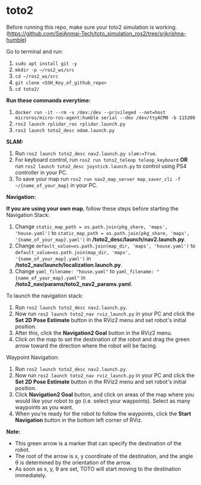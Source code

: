# toto2

Before running this repo, make sure your toto2 simulation is working. (https://github.com/SeiAnmai-Tech/toto_simulation_ros2/tree/srikrishna-humble)

Go to terminal and run:
1. `sudo apt install git -y`
2. `mkdir -p ~/ros2_ws/src`
3. `cd ~/ros2_ws/src`
4. `git clone <SSH_Key_of_github_repo>`
5. `cd toto2/`

**Run these commands everytime:** 

1. `docker run -it --rm -v /dev:/dev --privileged --net=host microros/micro-ros-agent:humble serial --dev /dev/ttyACM0 -b 115200`
2. `ros2 launch rplidar_ros rplidar.launch.py`
3. `ros2 launch toto2_desc odom.launch.py`

**SLAM:** 

1. Run `ros2 launch toto2_desc nav2.launch.py slam:=True`.
2. For keyboard control, run `ros2 run toto2_teleop teleop_keyboard` **OR** run `ros2 launch toto2_desc joystick.launch.py` to control using PS4 controller in your PC.
3. To save your map run `ros2 run nav2_map_server map_saver_cli -f ~/{name_of_your_map}` in your PC.

**Navigation:**

**If you are using your own map**, follow these steps before starting the Navigation Stack:

1. Change `static_map_path = os.path.join(pkg_share, 'maps', 'house.yaml')` to `static_map_path = os.path.join(pkg_share, 'maps', '{name_of_your_map}.yaml')` in **/toto2_desc/launch/nav2.launch.py**.
2. Change `default_value=os.path.join(map_dir, 'maps', 'house.yaml')` to `default_value=os.path.join(map_dir, 'maps', '{name_of_your_map}.yaml')` in **/toto2_nav/launch/localization.launch.py**.
3. Change `yaml_filename: "house.yaml"` to `yaml_filename: "{name_of_your_map}.yaml"` in **/toto2_nav/params/toto2_nav2_params.yaml**.

To launch the navigation stack:

1. Run `ros2 launch toto2_desc nav2.launch.py`.
2. Now run `ros2 launch toto2_nav rviz_launch.py` in your PC and click the **Set 2D Pose Estimate** button in the RViz2 menu and set robot's initial position.
3. After this, click the **Navigation2 Goal** button in the RViz2 menu.
4. Click on the map to set the destination of the robot and drag the green arrow toward the direction where the robot will be facing.

Waypoint Navigation:

1. Run `ros2 launch toto2_desc nav2.launch.py`.
2. Now run `ros2 launch toto2_nav rviz_launch.py` in your PC and click the **Set 2D Pose Estimate** button in the RViz2 menu and set robot's initial position.
3. Click **Navigation2 Goal** button, and click on areas of the map where you would like your robot to go (i.e. select your waypoints). Select as many waypoints as you want.
5. When you’re ready for the robot to follow the waypoints, click the **Start Navigation** button in the bottom left corner of RViz.

**Note:** 
* This green arrow is a marker that can specify the destination of the robot.
* The root of the arrow is x, y coordinate of the destination, and the angle θ is determined by the orientation of the arrow.
* As soon as x, y, θ are set, TOTO will start moving to the destination immediately.
